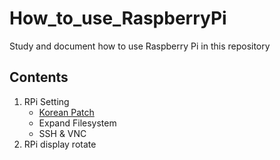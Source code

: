 # How_to_use_RaspberryPi

Study and document how to use Raspberry Pi in this repository


## Contents
1. RPi Setting
     - [Korean Patch](https://github.com/KimJihun-1315/How_to_use_RaspberryPi/blob/main/RPi_Setting/Korean_Patch.md)
     - Expand Filesystem
     - SSH & VNC
3. RPi display rotate
